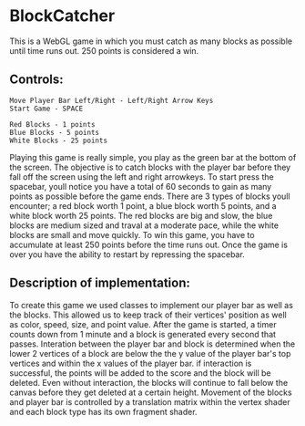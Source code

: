 # BlockCatcher
This is a WebGL game in which you must catch as many blocks as possible until time runs out. 250 points is considered a win.

## Controls:

	Move Player Bar Left/Right - Left/Right Arrow Keys
	Start Game - SPACE
		
	Red Blocks - 1 points
	Blue Blocks - 5 points
	White Blocks - 25 points

Playing this game is really simple, you play as the green bar at the bottom of the screen. The objective
is to catch blocks with the player bar before they fall off the screen using the left and right arrowkeys. To start press the
spacebar, youll notice you have a total of 60 seconds to gain as many points as possible before the game ends. There are 3
types of blocks youll encounter; a red block worth 1 point, a blue block worth 5 points, and a white block worth 25 points.
The red blocks are big and slow, the blue blocks are medium sized and traval at a moderate pace, while the white blocks are
small and move quickly. To win this game, you have to accumulate at least 250 points before the time runs out. Once the game
is over you have the ability to restart by repressing the spacebar.

## Description of implementation:

To create this game we used classes to implement our player bar as well as the blocks. This allowed us to
keep track of their vertices' position as well as color, speed, size, and point value. After the game is started, a timer
counts down from 1 minute and a block is generated every second that passes. Interation between the player bar and block
is determined when the lower 2 vertices of a block are below the the y value of the player bar's top vertices and within
the x values of the player bar. if interaction is successful, the points will be added to the score and the block will be
deleted. Even without interaction, the blocks will continue to fall below the canvas before they get deleted at a certain
height. Movement of the blocks and player bar is controlled by a translation matrix within the vertex shader and each block
type has its own fragment shader.
